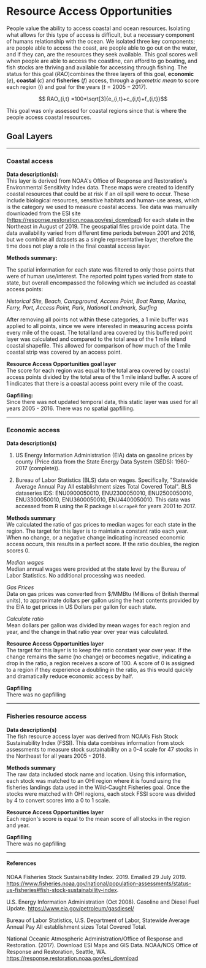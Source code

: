 # Resource Access Opportunities

People value the ability to access coastal and ocean resources. Isolating what allows for this type of access is difficult, but a necessary component of humans relationship with the ocean. We isolated three key components; are people able to access the coast, are people able to go out on the water, and if they can, are the resources they seek available. This goal scores well when people are able to access the coastline, can afford to go boating, and fish stocks are thriving and available for accessing through fishing. The status for this goal ($RAO$)combines the three layers of this goal, **economic** ($e$), **coastal** ($c$) and **fisheries** ($f$) access, through a *geometric mean* to score each region ($i$) and goal for the years ($t = 2005 - 2017$).


$$ RAO_{i,t} =100*\sqrt[3]{e_{i,t}+c_{i,t}+f_{i,t}}$$

This goal was only assessed for coastal regions since that is where the people access coastal resources.

## Goal Layers

----

### Coastal access

**Data description(s):**   
This layer is derived from NOAA's Office of Response and Restoration's Environmental Sensitivity Index data. These maps were created to identify coastal resources that could be at risk if an oil spill were to occur. These include biological resources, sensitive habitats and human-use areas, which is the category we used to measure coastal access. Tee data was manually downloaded from the ESI site (https://response.restoration.noaa.gov/esi_download) for each state in the Northeast in August of 2019. The geospatial files provide point data. The data availability varied from different time periods between 2001 and 2016, but we combine all datasets as a single representative layer, therefore the time does not play a role in the final coastal access layer.  

**Methods summary:** 

The spatial information for each state was filtered to only those points that were of human use/interest. The reported point types varied from state to state, but overall encompassed the following which we included as coastal access points:

*Historical Site, Beach, Campground, Access Point, Boat Ramp, Marina, Ferry, Port, Access Point, Park, National Landmark, Surfing*

After removing all points not within these categories, a 1 mile buffer was applied to all points, since we were interested in measuring access points every mile of the coast. The total land area covered by this buffered point layer was calculated and compared to the total area of the 1 mile inland coastal shapefile. This allowed for comparison of how much of the 1 mile coastal strip was covered by an access point.

**Resource Access Opportunities goal layer**  
The score for each region was equal to the total area covered by coastal access points divided by the total area of the 1 mile inland buffer. A score of 1 indicates that there is a coastal access point every mile of the coast.

**Gapfilling:**  
Since there was not updated temporal data, this static layer was used for all years 2005 - 2016. There was no spatial gapfilling. 

----

### Economic access

**Data description(s)**  
1.  US Energy Information Administration (EIA) data on gasoline prices by county (Price data from the State Energy Data System (SEDS): 1960-2017 (complete)).

2.  Bureau of Labor Statistics (BLS) data on wages. Specifically, "Statewide Average Annual Pay All establishment sizes Total Covered Total". BLS dataseries IDS: ENU0900050010, ENU2300050010, ENU2500050010, ENU3300050010, ENU3600050010, ENU4400050010. This data was accessed from R using the R package `blscrapeR` for years 2001 to 2017.

**Methods summary**  
We calculated the ratio of gas prices to median wages for each state in the region. The target for this layer is to maintain a constant ratio each year. When no change, or a negative change indicating increased economic access occurs, this results in a perfect score. If the ratio doubles, the region scores 0.

*Median wages*  
Median annual wages were provided at the state level by the Bureau of Labor Statistics. No additional processing was needed.

*Gas Prices*  
Data on gas prices was converted from $/MMBtu (Millions of British thermal units), to approximate dollars per gallon using the heat contents provided by the EIA to get prices in US Dollars per gallon for each state. 

*Calculate ratio*  
Mean dollars per gallon was divided by mean wages for each region and year, and the change in that ratio year over year was calculated.

**Resource Access Opportunities layer**  
The target for this layer is to keep the ratio constant year over year. If the change remains the same (no change) or becomes negative, indicating a drop in the ratio, a region receives a score of 100. A score of 0 is assigned to a region if they experience a doubling in the ratio, as this would quickly and dramatically reduce economic access by half.

**Gapfilling**  
There was no gapfilling

----

### Fisheries resource access

**Data description(s)**    
The fish resource access layer was derived from NOAA’s Fish Stock Sustainability Index (FSSI). This data combines information from stock assessments to measure stock sustainability on a 0-4 scale for 47 stocks in the Northeast for all years 2005 - 2018.

**Methods summary**  
The raw data included stock name and location. Using this information, each stock was matched to an OHI region where it is found using the fisheries landings data used in the Wild-Caught Fisheries goal. Once the stocks were matched with OHI regions, each stock FSSI score was divided by 4 to convert scores into a 0 to 1 scale.

**Resource Access Opportunities layer**    
Each region's score is equal to the mean score of all stocks in the region and year.

**Gapfilling**   
There was no gapfilling

----

#### References

NOAA Fisheries Stock Sustainability Index. 2019. Emailed 29 July 2019. https://www.fisheries.noaa.gov/national/population-assessments/status-us-fisheries#fish-stock-sustainability-index.

U.S. Energy Information Administration (Oct 2008). Gasoline and Diesel Fuel Update. https://www.eia.gov/petroleum/gasdiesel/

Bureau of Labor Statistics, U.S. Department of Labor, Statewide Average Annual Pay All establishment sizes Total Covered Total.

National Oceanic Atmospheric Administration/Office of Response and Restoration. (2017).  Download ESI Maps and GIS Data.  NOAA/NOS Office of Response and Restoration, Seattle, WA. https://response.restoration.noaa.gov/esi_download
